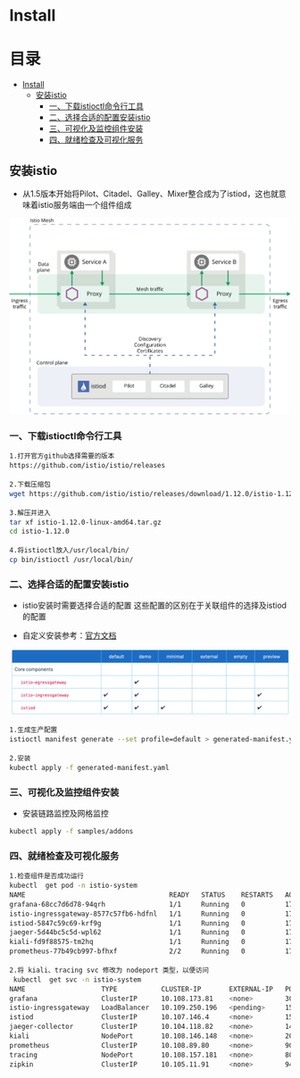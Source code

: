 # Install

目录
=================

* [Install](#install)
   * [安装istio](#安装istio)
      * [一、下载istioctl命令行工具](#一下载istioctl命令行工具)
      * [二、选择合适的配置安装istio](#二选择合适的配置安装istio)
      * [三、可视化及监控组件安装](#三可视化及监控组件安装)
      * [四、就绪检查及可视化服务](#四就绪检查及可视化服务)


## 安装istio

- 从1.5版本开始将Pilot、Citadel、Galley、Mixer整合成为了istiod，这也就意味着istio服务端由一个组件组成

![](../imgs/arch.svg)


### 一、下载istioctl命令行工具

~~~bash
1.打开官方github选择需要的版本
https://github.com/istio/istio/releases

2.下载压缩包
wget https://github.com/istio/istio/releases/download/1.12.0/istio-1.12.0-linux-amd64.tar.gz

3.解压并进入
tar xf istio-1.12.0-linux-amd64.tar.gz
cd istio-1.12.0

4.将istioctl放入/usr/local/bin/
cp bin/istioctl /usr/local/bin/
~~~

### 二、选择合适的配置安装istio

- istio安装时需要选择合适的配置 这些配置的区别在于关联组件的选择及istiod的配置

- 自定义安装参考：[官方文档](https://istio.io/latest/docs/setup/additional-setup/customize-installation/)

![](../imgs/WX20211129-113815@2x.png)

~~~bash
1.生成生产配置
istioctl manifest generate --set profile=default > generated-manifest.yaml

2.安装
kubectl apply -f generated-manifest.yaml
~~~

###  三、可视化及监控组件安装

- 安装链路监控及网格监控

~~~bash
kubectl apply -f samples/addons
~~~

### 四、就绪检查及可视化服务

~~~bash
1.检查组件是否成功运行
kubectl  get pod -n istio-system
NAME                                    READY   STATUS    RESTARTS   AGE
grafana-68cc7d6d78-94qrh                1/1     Running   0          17d
istio-ingressgateway-8577c57fb6-hdfnl   1/1     Running   0          17d
istiod-5847c59c69-krf9g                 1/1     Running   0          17d
jaeger-5d44bc5c5d-wpl62                 1/1     Running   0          17d
kiali-fd9f88575-tm2hq                   1/1     Running   0          17d
prometheus-77b49cb997-bfhxf             2/2     Running   0          17d

2.将 kiali、tracing svc 修改为 nodeport 类型，以便访问
 kubectl  get svc -n istio-system
NAME                   TYPE           CLUSTER-IP       EXTERNAL-IP   PORT(S)                                                                      AGE
grafana                ClusterIP      10.108.173.81    <none>        3000/TCP                                                                     17d
istio-ingressgateway   LoadBalancer   10.109.250.196   <pending>     15021:30170/TCP,80:31073/TCP,443:32132/TCP,31400:32021/TCP,15443:30985/TCP   17d
istiod                 ClusterIP      10.107.146.4     <none>        15010/TCP,15012/TCP,443/TCP,15014/TCP                                        17d
jaeger-collector       ClusterIP      10.104.118.82    <none>        14268/TCP,14250/TCP,9411/TCP                                                 17d
kiali                  NodePort       10.108.146.148   <none>        20001:30931/TCP,9090:31004/TCP                                               17d
prometheus             ClusterIP      10.108.89.80     <none>        9090/TCP                                                                     17d
tracing                NodePort       10.108.157.181   <none>        80:31082/TCP,16685:30468/TCP                                                 17d
zipkin                 ClusterIP      10.105.11.91     <none>        9411/TCP                                                                     17d
~~~

